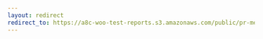 ```yaml
---
layout: redirect
redirect_to: https://a8c-woo-test-reports.s3.amazonaws.com/public/pr-merge/39705/api/index.html
---
```

